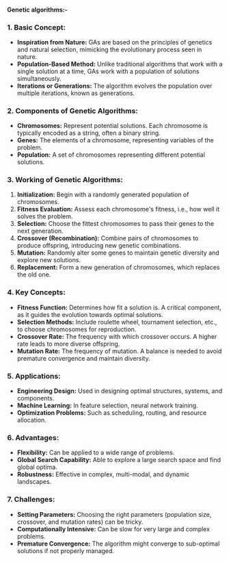 #### Genetic algorithms:-

### 1. Basic Concept:
   - **Inspiration from Nature:** GAs are based on the principles of genetics and natural selection, mimicking the evolutionary process seen in nature.
   - **Population-Based Method:** Unlike traditional algorithms that work with a single solution at a time, GAs work with a population of solutions simultaneously.
   - **Iterations or Generations:** The algorithm evolves the population over multiple iterations, known as generations.

### 2. Components of Genetic Algorithms:
   - **Chromosomes:** Represent potential solutions. Each chromosome is typically encoded as a string, often a binary string.
   - **Genes:** The elements of a chromosome, representing variables of the problem.
   - **Population:** A set of chromosomes representing different potential solutions.

### 3. Working of Genetic Algorithms:
   1. **Initialization:** Begin with a randomly generated population of chromosomes.
   2. **Fitness Evaluation:** Assess each chromosome's fitness, i.e., how well it solves the problem.
   3. **Selection:** Choose the fittest chromosomes to pass their genes to the next generation.
   4. **Crossover (Recombination):** Combine pairs of chromosomes to produce offspring, introducing new genetic combinations.
   5. **Mutation:** Randomly alter some genes to maintain genetic diversity and explore new solutions.
   6. **Replacement:** Form a new generation of chromosomes, which replaces the old one.

### 4. Key Concepts:
   - **Fitness Function:** Determines how fit a solution is. A critical component, as it guides the evolution towards optimal solutions.
   - **Selection Methods:** Include roulette wheel, tournament selection, etc., to choose chromosomes for reproduction.
   - **Crossover Rate:** The frequency with which crossover occurs. A higher rate leads to more diverse offspring.
   - **Mutation Rate:** The frequency of mutation. A balance is needed to avoid premature convergence and maintain diversity.

### 5. Applications:
   - **Engineering Design:** Used in designing optimal structures, systems, and components.
   - **Machine Learning:** In feature selection, neural network training.
   - **Optimization Problems:** Such as scheduling, routing, and resource allocation.

### 6. Advantages:
   - **Flexibility:** Can be applied to a wide range of problems.
   - **Global Search Capability:** Able to explore a large search space and find global optima.
   - **Robustness:** Effective in complex, multi-modal, and dynamic landscapes.

### 7. Challenges:
   - **Setting Parameters:** Choosing the right parameters (population size, crossover, and mutation rates) can be tricky.
   - **Computationally Intensive:** Can be slow for very large and complex problems.
   - **Premature Convergence:** The algorithm might converge to sub-optimal solutions if not properly managed.
